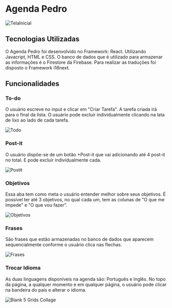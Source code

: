 # Agenda Pedro

![TelaInicial](https://github.com/PedroLorea/AgendaPedro/assets/101357140/ec5919a1-1d07-4f49-852b-e0ae05ac210c)

## Tecnologias Utilizadas

O Agenda Pedro foi desenvolvido no Framework: React. Utilizando Javacript, HTML e CSS.
O banco de dados que é utilizado para armazenar as informações é o Firestore da Firebase.
Para realizar as traduções foi disposto o Framework i18next.


## Funcionalidades

### To-do
O usuário escreve no input e clicar em "Criar Tarefa". A tarefa criada irá para o final da lista. O usuário pode excluir individualmente clicando na lata de lixo ao lado de cada tarefa.

![Todo](https://github.com/PedroLorea/AgendaPedro/assets/101357140/f1bfd25a-14a6-433f-a0af-3526dc60294c)


### Post-it
O usuário dispõe-se de um botão +Post-it que vai adicionando até 4 post-it no total. E pode excluir individualmente cada.

![Postit](https://github.com/PedroLorea/AgendaPedro/assets/101357140/c3252403-6d96-4454-9ddd-6b97b7409d38)


### Objetivos
Essa aba tem como meta o usuário entender melhor sobre seus objetivos. É possível ter até 3 objetivos, no qual cada um, tem as colunas de "O que me Impede" e "O que vou fazer".

![Objetivos](https://github.com/PedroLorea/AgendaPedro/assets/101357140/f27c76ab-8cac-44bf-84e0-602b6d2972f9)


### Frases
São frases que estão armazenadas no banco de dados que aparecem sequencialmente conforme o usuário clica nas flechas.

![Frases](https://github.com/PedroLorea/AgendaPedro/assets/101357140/ac1921ea-8658-4bf9-a039-c10943189165)

### Trocar Idioma
As duas linguagens disponíveis na agenda são: Português e Inglês. No topo da página, a qualquer momento e em qualquer página, o usuário pode clicar na bandeira do país e alterar o idioma.

![Blank 5 Grids Collage](https://github.com/PedroLorea/AgendaPedro/assets/101357140/b2e11cf3-085e-4325-8fdf-e54668a661c8)
